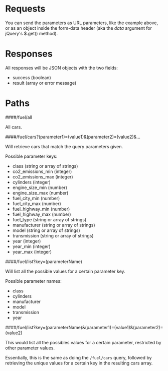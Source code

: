 # Requests

You can send the parameters as URL parameters, like the example above, or as an object inside the form-data header (aka the *data* argument for jQuery's $.get() method).


# Responses

All responses will be JSON objects with the two fields:

* success (boolean)
* result (array or error message)


# Paths

####/fuel/all

All cars.


####/fuel/cars?(parameter1)=(value1)&(parameter2)=(value2)&...

Will retrieve cars that match the query parameters given. 

Possible parameter keys:

  - class (string or array of strings)
  - co2_emissions_min (integer)
  - co2_emissions_max (integer)
  - cylinders (integer)
  - engine_size_min (number)
  - engine_size_max (number)
  - fuel_city_min (number)
  - fuel_city_max (number)
  - fuel_highway_min (number)
  - fuel_highway_max (number)
  - fuel_type (string or array of strings)
  - manufacturer (string or array of strings)
  - model (string or array of strings)
  - transmission (string or array of strings)
  - year (integer)
  - year_min (integer)
  - year_max (integer)


####/fuel/list?key=(parameterName)

Will list all the possible values for a certain parameter key.

Possible parameter names:

  - class
  - cylinders
  - manufacturer
  - model
  - transmission
  - year


####/fuel/list?key=(parameterName)&(parameter1)=(value1)&(parameter2)=(value2)

This would list all the possibles values for a certain parameter, restricted by other parameter values.

Essentially, this is the same as doing the `/fuel/cars` query, followed by retrieving the unique values for a certain key in the resulting cars array.



